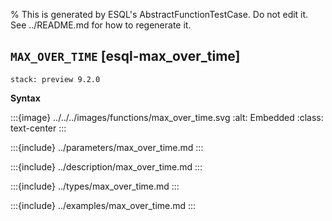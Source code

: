 % This is generated by ESQL's AbstractFunctionTestCase. Do not edit it. See ../README.md for how to regenerate it.

## `MAX_OVER_TIME` [esql-max_over_time]
```{applies_to}
stack: preview 9.2.0
```

**Syntax**

:::{image} ../../../images/functions/max_over_time.svg
:alt: Embedded
:class: text-center
:::


:::{include} ../parameters/max_over_time.md
:::

:::{include} ../description/max_over_time.md
:::

:::{include} ../types/max_over_time.md
:::

:::{include} ../examples/max_over_time.md
:::
